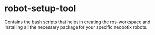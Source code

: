 # robot-setup-tool
Contains the bash scripts that helps in creating the ros-workspace and installing all the necessary package for your specific neobotix robots.
